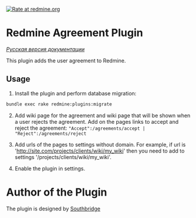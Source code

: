 [![Rate at redmine.org](http://img.shields.io/badge/rate%20at-redmine.org-blue.svg?style=flat)](http://www.redmine.org/plugins/redmine_agreement)
# Redmine Agreement Plugin

*[Русская версия документации](README.ru.md)*

This plugin adds the user agreement to Redmine.

## Usage

1. Install the plugin and perform database migration:
```bash
bundle exec rake redmine:plugins:migrate
```

2. Add wiki page for the agreement and wiki page that will be shown when a user rejects the agreement.
Add on the pages links to accept and reject the agreement: `"Accept":/agreements/accept | "Reject":/agreements/reject`

3. Add urls of the pages to settings without domain. For example, if url is 'http://site.com/projects/clients/wiki/my_wiki'
then you need to add to settings '/projects/clients/wiki/my_wiki'.

4. Enable the plugin in settings.

# Author of the Plugin

The plugin is designed by [Southbridge](https://southbridge.io)
